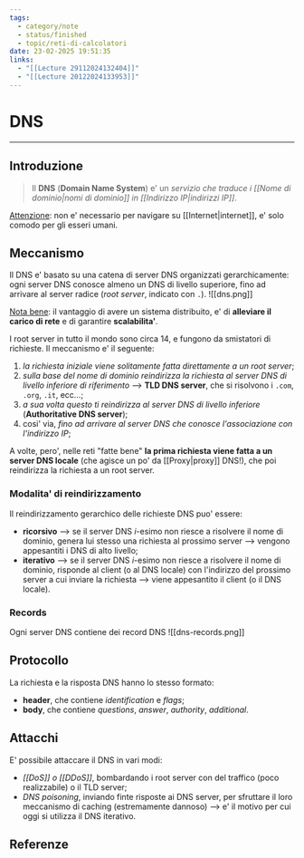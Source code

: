 ```yaml
---
tags:
  - category/note
  - status/finished
  - topic/reti-di-calcolatori
date: 23-02-2025 19:51:35
links:
  - "[[Lecture 29112024132404]]"
  - "[[Lecture 20122024133953]]"
---
```

# DNS
---
## Introduzione
> Il **DNS** (**Domain Name System**) e' un _servizio che traduce i [[Nome di dominio|nomi di dominio]] in [[Indirizzo IP|indirizzi IP]]_.

<u>Attenzione</u>: non e' necessario per navigare su [[Internet|internet]], e' solo comodo per gli esseri umani.

## Meccanismo
Il DNS e' basato su una catena di server DNS organizzati gerarchicamente: ogni server DNS conosce almeno un DNS di livello superiore, fino ad arrivare al server radice (_root server_, indicato con `.`).
![[dns.png]]

<u>Nota bene</u>: il vantaggio di avere un sistema distribuito, e' di **alleviare il carico di rete** e di garantire **scalabilita'**.

I root server in tutto il mondo sono circa 14, e fungono da smistatori di richieste.
Il meccanismo e' il seguente:
1. _la richiesta iniziale viene solitamente fatta direttamente a un root server_;
2. _sulla base del nome di dominio reindirizza la richiesta al server DNS di livello inferiore di riferimento_ --> **TLD DNS server**, che si risolvono i `.com`, `.org`, `.it`, ecc...;
3. _a sua volta questo ti reindirizza al server DNS di livello inferiore_ (**Authoritative DNS server**);
4. cosi' via, _fino ad arrivare al server DNS che conosce l'associazione con l'indirizzo IP_;

A volte, pero', nelle reti "fatte bene" **la prima richiesta viene fatta a un server DNS locale** (che agisce un po' da [[Proxy|proxy]] DNS!), che poi reindirizza la richiesta a un root server.

### Modalita' di reindirizzamento
Il reindirizzamento gerarchico delle richieste DNS puo' essere:
- **ricorsivo** --> se il server DNS $i$-esimo non riesce a risolvere il nome di dominio, genera lui stesso una richiesta al prossimo server --> vengono appesantiti i DNS di alto livello;
- **iterativo** --> se il server DNS $i$-esimo non riesce a risolvere il nome di dominio, risponde al client (o al DNS locale) con l'indirizzo del prossimo server a cui inviare la richiesta --> viene appesantito il client (o il DNS locale).

### Records
Ogni server DNS contiene dei record DNS
![[dns-records.png]]

## Protocollo
La richiesta e la risposta DNS hanno lo stesso formato:
- **header**, che contiene _identification_ e _flags_;
- **body**, che contiene _questions_, _answer_, _authority_, _additional_.

## Attacchi
E' possibile attaccare il DNS in vari modi:
- _[[DoS]] o [[DDoS]]_, bombardando i root server con del traffico (poco realizzabile) o il TLD server;
- _DNS poisoning_, inviando finte risposte ai DNS server, per sfruttare il loro meccanismo di caching (estremamente dannoso) --> e' il motivo per cui oggi si utilizza il DNS iterativo.

## Referenze